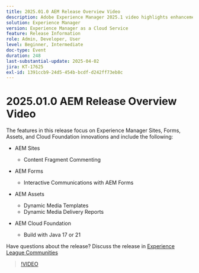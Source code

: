 ```yaml
---
title: 2025.01.0 AEM Release Overview Video
description: Adobe Experience Manager 2025.1 video highlights enhancements to content fragments, forms, and assets, including dynamic media, collaboration tools, and Java 21 support.
solution: Experience Manager
version: Experience Manager as a Cloud Service
feature: Release Information
role: Admin, Developer, User
level: Beginner, Intermediate
doc-type: Event
duration: 248
last-substantial-update: 2025-04-02
jira: KT-17625
exl-id: 1391ccb9-24d5-454b-bcdf-d242ff73eb8c
---
```

# 2025.01.0 AEM Release Overview Video

The features in this release focus on Experience Manager Sites, Forms, Assets, and Cloud Foundation innovations and include the following:

* AEM Sites
   * Content Fragment Commenting

* AEM Forms
   * Interactive Communications with AEM Forms

* AEM Assets
   * Dynamic Media Templates
   * Dynamic Media Delivery Reports

* AEM Cloud Foundation
   * Build with Java 17 or 21

Have questions about the release?  Discuss the release in [Experience League Communities](https://adobe.ly/4l2AibQ)

>[!VIDEO](https://video.tv.adobe.com/v/3456072/?learn=on&enablevpops)
